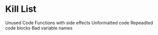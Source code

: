 Kill List
=========
Unused Code
Functions with side effects
Unformatted code
Repeadted code blocks
Bad variable names

